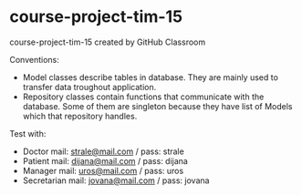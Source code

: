 # course-project-tim-15
course-project-tim-15 created by GitHub Classroom

Conventions:
- Model classes describe tables in database. They are mainly used to transfer data troughout application.
- Repository classes contain functions that communicate with the database. Some of them are singleton because they have list of Models which that repository handles.

Test with:
- Doctor mail: strale@mail.com / pass: strale
- Patient mail: dijana@mail.com / pass: dijana
- Manager mail: uros@mail.com / pass: uros
- Secretarian mail: jovana@mail.com / pass: jovana
